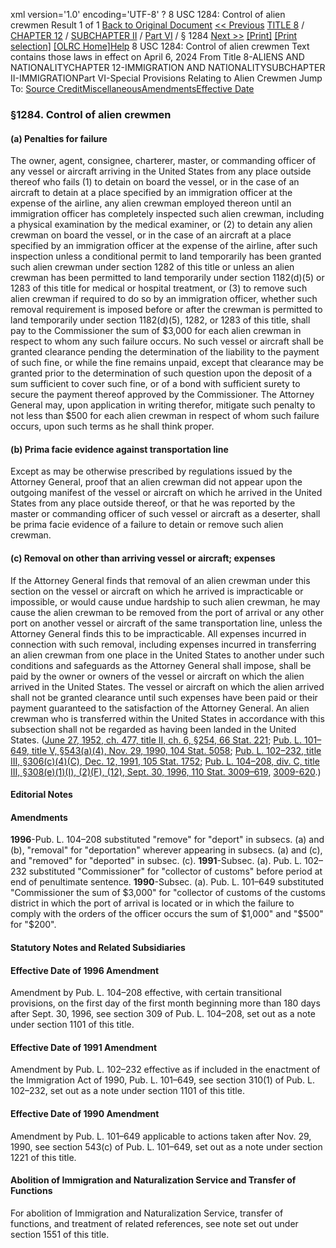 xml version='1.0' encoding='UTF-8' ?
8 USC 1284: Control of alien crewmen
 Result 1 of 1
[Back to Original Document](/view.xhtml;jsessionid=840E63F60C2FCF4C3E19C8C838A28C6B)
[<< Previous](#)
 [TITLE 8](/view.xhtml;jsessionid=840E63F60C2FCF4C3E19C8C838A28C6B?req=granuleid%3AUSC-prelim-title8&saved=%7CZ3JhbnVsZWlkOlVTQy1wcmVsaW0tdGl0bGU4LXNlY3Rpb24xMjg0%7C%7C%7C0%7Cfalse%7Cprelim&edition=prelim) / [CHAPTER 12](/view.xhtml;jsessionid=840E63F60C2FCF4C3E19C8C838A28C6B?req=granuleid%3AUSC-prelim-title8-chapter12&saved=%7CZ3JhbnVsZWlkOlVTQy1wcmVsaW0tdGl0bGU4LXNlY3Rpb24xMjg0%7C%7C%7C0%7Cfalse%7Cprelim&edition=prelim) / [SUBCHAPTER II](/view.xhtml;jsessionid=840E63F60C2FCF4C3E19C8C838A28C6B?req=granuleid%3AUSC-prelim-title8-chapter12-subchapter2&saved=%7CZ3JhbnVsZWlkOlVTQy1wcmVsaW0tdGl0bGU4LXNlY3Rpb24xMjg0%7C%7C%7C0%7Cfalse%7Cprelim&edition=prelim) / [Part VI](/view.xhtml;jsessionid=840E63F60C2FCF4C3E19C8C838A28C6B?req=granuleid%3AUSC-prelim-title8-chapter12-subchapter2-part6&saved=%7CZ3JhbnVsZWlkOlVTQy1wcmVsaW0tdGl0bGU4LXNlY3Rpb24xMjg0%7C%7C%7C0%7Cfalse%7Cprelim&edition=prelim) / § 1284
 [Next >>](#)
[[Print]](#)
 [[Print selection]](#)
[[OLRC Home]](/browse.xhtml;jsessionid=840E63F60C2FCF4C3E19C8C838A28C6B)[Help](/navHelp.xhtml;jsessionid=840E63F60C2FCF4C3E19C8C838A28C6B)
8 USC 1284: Control of alien crewmen
Text contains those laws in effect on April 6, 2024
From Title 8-ALIENS AND NATIONALITYCHAPTER 12-IMMIGRATION AND NATIONALITYSUBCHAPTER II-IMMIGRATIONPart VI-Special Provisions Relating to Alien Crewmen
Jump To: [Source Credit](#sourcecredit)[Miscellaneous](#miscellaneous-note)[Amendments](#amendment-note)[Effective Date](#effectivedate-amendment-note)
### §1284. Control of alien crewmen
#### (a) Penalties for failure
The owner, agent, consignee, charterer, master, or commanding officer of any vessel or aircraft arriving in the United States from any place outside thereof who fails (1) to detain on board the vessel, or in the case of an aircraft to detain at a place specified by an immigration officer at the expense of the airline, any alien crewman employed thereon until an immigration officer has completely inspected such alien crewman, including a physical examination by the medical examiner, or (2) to detain any alien crewman on board the vessel, or in the case of an aircraft at a place specified by an immigration officer at the expense of the airline, after such inspection unless a conditional permit to land temporarily has been granted such alien crewman under section 1282 of this title or unless an alien crewman has been permitted to land temporarily under section 1182(d)(5) or 1283 of this title for medical or hospital treatment, or (3) to remove such alien crewman if required to do so by an immigration officer, whether such removal requirement is imposed before or after the crewman is permitted to land temporarily under section 1182(d)(5), 1282, or 1283 of this title, shall pay to the Commissioner the sum of $3,000 for each alien crewman in respect to whom any such failure occurs. No such vessel or aircraft shall be granted clearance pending the determination of the liability to the payment of such fine, or while the fine remains unpaid, except that clearance may be granted prior to the determination of such question upon the deposit of a sum sufficient to cover such fine, or of a bond with sufficient surety to secure the payment thereof approved by the Commissioner. The Attorney General may, upon application in writing therefor, mitigate such penalty to not less than $500 for each alien crewman in respect of whom such failure occurs, upon such terms as he shall think proper.
#### (b) Prima facie evidence against transportation line
Except as may be otherwise prescribed by regulations issued by the Attorney General, proof that an alien crewman did not appear upon the outgoing manifest of the vessel or aircraft on which he arrived in the United States from any place outside thereof, or that he was reported by the master or commanding officer of such vessel or aircraft as a deserter, shall be prima facie evidence of a failure to detain or remove such alien crewman.
#### (c) Removal on other than arriving vessel or aircraft; expenses
If the Attorney General finds that removal of an alien crewman under this section on the vessel or aircraft on which he arrived is impracticable or impossible, or would cause undue hardship to such alien crewman, he may cause the alien crewman to be removed from the port of arrival or any other port on another vessel or aircraft of the same transportation line, unless the Attorney General finds this to be impracticable. All expenses incurred in connection with such removal, including expenses incurred in transferring an alien crewman from one place in the United States to another under such conditions and safeguards as the Attorney General shall impose, shall be paid by the owner or owners of the vessel or aircraft on which the alien arrived in the United States. The vessel or aircraft on which the alien arrived shall not be granted clearance until such expenses have been paid or their payment guaranteed to the satisfaction of the Attorney General. An alien crewman who is transferred within the United States in accordance with this subsection shall not be regarded as having been landed in the United States.
([June 27, 1952, ch. 477, title II, ch. 6, §254, 66 Stat. 221](/statviewer.htm?volume=66&page=221); [Pub. L. 101–649, title V, §543(a)(4), Nov. 29, 1990, 104 Stat. 5058](/statviewer.htm?volume=104&page=5058); [Pub. L. 102–232, title III, §306(c)(4)(C), Dec. 12, 1991, 105 Stat. 1752](/statviewer.htm?volume=105&page=1752); [Pub. L. 104–208, div. C, title III, §308(e)(1)(I), (2)(F), (12), Sept. 30, 1996, 110 Stat. 3009–619](/statviewer.htm?volume=110&page=3009-619), [3009-620](/statviewer.htm?volume=110&page=3009-620).)
#### **Editorial Notes**
#### Amendments
**1996**-Pub. L. 104–208 substituted "remove" for "deport" in subsecs. (a) and (b), "removal" for "deportation" wherever appearing in subsecs. (a) and (c), and "removed" for "deported" in subsec. (c).
**1991**-Subsec. (a). Pub. L. 102–232 substituted "Commissioner" for "collector of customs" before period at end of penultimate sentence.
**1990**-Subsec. (a). Pub. L. 101–649 substituted "Commissioner the sum of $3,000" for "collector of customs of the customs district in which the port of arrival is located or in which the failure to comply with the orders of the officer occurs the sum of $1,000" and "$500" for "$200".
#### **Statutory Notes and Related Subsidiaries**
#### Effective Date of 1996 Amendment
Amendment by Pub. L. 104–208 effective, with certain transitional provisions, on the first day of the first month beginning more than 180 days after Sept. 30, 1996, see section 309 of Pub. L. 104–208, set out as a note under section 1101 of this title.
#### Effective Date of 1991 Amendment
Amendment by Pub. L. 102–232 effective as if included in the enactment of the Immigration Act of 1990, Pub. L. 101–649, see section 310(1) of Pub. L. 102–232, set out as a note under section 1101 of this title.
#### Effective Date of 1990 Amendment
Amendment by Pub. L. 101–649 applicable to actions taken after Nov. 29, 1990, see section 543(c) of Pub. L. 101–649, set out as a note under section 1221 of this title.
#### Abolition of Immigration and Naturalization Service and Transfer of Functions
For abolition of Immigration and Naturalization Service, transfer of functions, and treatment of related references, see note set out under section 1551 of this title.
